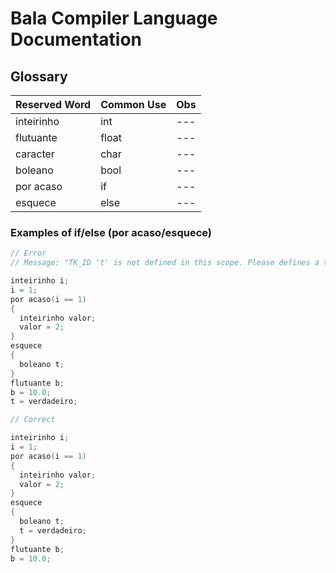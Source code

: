 # Bala Compiler Language Documentation 

## Glossary

| Reserved Word | Common Use | Obs |
|--- |--- |--- |
| inteirinho | int | --- |
| flutuante | float | --- |
| caracter | char | --- |
| boleano | bool | --- |
| por acaso | if | --- |
| esquece | else | --- |


### Examples of if/else (por acaso/esquece)


```cpp
// Error
// Message: "TK_ID 't' is not defined in this scope. Please defines a type to 't'."

inteirinho i;
i = 1;
por acaso(i == 1)
{
  inteirinho valor;
  valor = 2;
}
esquece
{
  boleano t;
}
flutuante b;
b = 10.0;
t = verdadeiro;
```

```cpp
// Correct

inteirinho i;
i = 1;
por acaso(i == 1)
{
  inteirinho valor;
  valor = 2;
}
esquece
{
  boleano t;
  t = verdadeiro;
}
flutuante b;
b = 10.0;
```